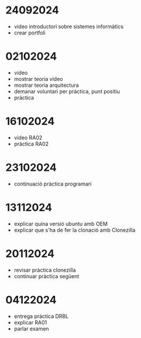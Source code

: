 # 24092024
- video introductori sobre sistemes informàtics
- crear portfoli

# 02102024
- video
- mostrar teoria video
- mostrar teoria arquitectura
- demanar voluntari per pràctica, punt positiu
- pràctica

# 16102024
- video RA02
- pràctica RA02

# 23102024
- continuació pràctica programari

# 13112024
- explicar quina versió ubuntu amb OEM
- explicar que s'ha de fer la clonació amb Clonezilla

# 20112024
- revisar pràctica clonezilla
- continuar pràctica següent

# 04122024
- entrega pràctica DRBL
- explicar RA01
- parlar examen

